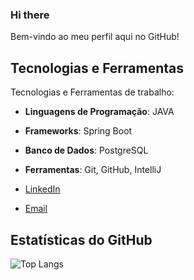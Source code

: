 ### Hi there 


Bem-vindo ao meu perfil aqui no GitHub! 


## Tecnologias e Ferramentas

Tecnologias e Ferramentas de trabalho:

- **Linguagens de Programação**: JAVA
- **Frameworks**: Spring Boot
- **Banco de Dados**: PostgreSQL
- **Ferramentas**: Git, GitHub, IntelliJ


- [LinkedIn](https://www.linkedin.com/in/cesaroliveira-python/)
- [Email](mailto:cesaraleoliveira@gmail.com)


## Estatísticas do GitHub

![Top Langs](https://github-readme-stats.vercel.app/api/top-langs/?username=CesarOli&layout=compact&theme=radical&langs_count=10&hide=html,css,java)
